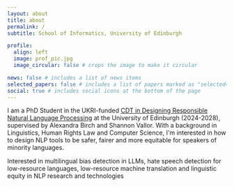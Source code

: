 ```yaml
---
layout: about
title: about
permalink: /
subtitle: School of Informatics, University of Edinburgh

profile:
  align: left
  image: prof_pic.jpg
  image_circular: false # crops the image to make it circular

news: false # includes a list of news items
selected_papers: false # includes a list of papers marked as "selected={true}"
social: true # includes social icons at the bottom of the page
---
```


I am a PhD Student in the UKRI-funded <a href='https://www.responsiblenlp.org/'> CDT in Designing Responsible Natural Language Processing</a> at the University of Edinburgh (2024-2028), supervised by Alexandra Birch and Shannon Vallor. With a background in Linguistics, Human Rights Law and Computer Science, I'm interested in how to design NLP tools to be safer, fairer and more equitable for speakers of minority languages. 

Interested in multilingual bias detection in LLMs, hate speech detection for low-resource languages, low-resource machine translation and linguistic equity in NLP research and technologies 

